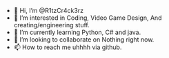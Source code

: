 - 👋 Hi, I’m @R1tzCr4ck3rz
- 👀 I’m interested in Coding, Video Game Design, And creating/engineering stuff.
- 🌱 I’m currently learning Python, C# and java.
- 💞️ I’m looking to collaborate on Nothing right now.
- 📫 How to reach me uhhhh via github.

<!---
R1tzCr4ck3rz/R1tzCr4ck3rz is a ✨ special ✨ repository because its `README.md` (this file) appears on your GitHub profile.
You can click the Preview link to take a look at your changes.
--->
